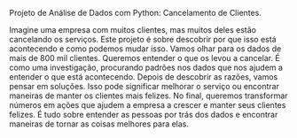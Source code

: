 Projeto de Análise de Dados com Python: Cancelamento de Clientes.

Imagine uma empresa com muitos clientes, mas muitos deles estão cancelando os serviços. Este projeto 
é sobre descobrir por que isso está acontecendo e como podemos mudar isso.
Vamos olhar para os dados de mais de 800 mil clientes. Queremos entender o que os levou a cancelar. 
É como uma investigação, procurando padrões nos dados que nos ajudem a entender o que está acontecendo.
Depois de descobrir as razões, vamos pensar em soluções. Isso pode significar melhorar o serviço ou 
encontrar maneiras de manter os clientes mais felizes.
No final, queremos transformar números em ações que ajudem a empresa a crescer e manter seus clientes
felizes. É tudo sobre entender as pessoas por trás dos dados e encontrar maneiras de tornar as coisas
melhores para elas.

